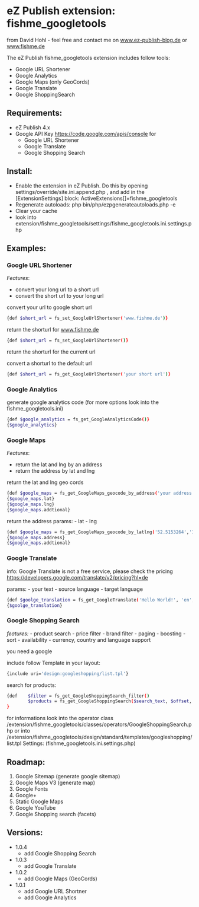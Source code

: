 # eZ Publish extension: fishme_googletools

from David Hohl - feel free and contact me on www.ez-publish-blog.de or www.fishme.de

The eZ Publish fishme_googletools extension includes follow tools:

- Google URL Shortener
- Google Analytics
- Google Maps (only GeoCords)
- Google Translate
- Google ShoppingSearch


## Requirements:
- eZ Publish 4.x
- Google API Key https://code.google.com/apis/console for
    - Google URL Shortener
    - Google Translate
    - Google Shopping Search

## Install:
- Enable the extension in eZ Publish. Do this by opening settings/override/site.ini.append.php ,
   and add in the [ExtensionSettings] block:
   ActiveExtensions[]=fishme_googletools
- Regenerate autoloads: php bin/php/ezpgenerateautoloads.php -e
- Clear your cache
- look into extension/fishme_googletools/settings/fishme_googletools.ini.settings.php

## Examples:

### Google URL Shortener

*Features*:
- convert your long url to a short url
- convert the short url to your long url

convert your url to google short url
```bash
{def $short_url = fs_set_GoogleUrlShortener('www.fishme.de')}
```
return the shorturl for www.fishme.de

```bash
{def $short_url = fs_set_GoogleUrlShortener()}
```
return the shorturl for the current url


convert a shorturl to the default url
```bash
{def $short_url = fs_get_GoogleUrlShortener('your short url')}
```

### Google Analytics

generate google analytics code (for more options look into the fishme_googletools.ini)
```bash
{def $google_analytics = fs_get_GoogleAnalyticsCode()}
{$google_analytics}
```

### Google Maps

*Features*:
- return the lat and lng by an address
- return the address by lat and lng

return the lat and lng geo cords
```bash
{def $google_maps = fs_get_GoogleMaps_geocode_by_address('your address')}
{$google_maps.lat}
{$google_maps.lng}
{$google_maps.addtional}
```
return the address
params:
    - lat
    - lng
```bash
{def $google_maps = fs_get_GoogleMaps_geocode_by_latlng('52.5153264','13.4718734')}
{$google_maps.address}
{$google_maps.addtional}
```

### Google Translate

info: Google Translate is not a free service, please check the pricing https://developers.google.com/translate/v2/pricing?hl=de

params:
    - your text
    - source language
    - target language
```bash
{def $goolge_translation = fs_get_GoogleTranslate('Hello World!', 'en', 'de')}
{$goolge_translation}
```

### Google Shopping Search

*features:*
    - product search
    - price filter
    - brand filter
    - paging
    - boosting
    - sort
    - availability
    - currency, country and language support

you need a google

include follow Template in your layout:
```bash
{include uri='design:googleshopping/list.tpl'}
```
search for products:
```bash
{def    $filter = fs_get_GoogleShoppingSearch_filter()
        $products = fs_get_GoogleShoppingSearch($search_text, $offset, $filter)
}
```
for informations look into the operator class /extension/fishme_googletools/classes/operators/GoogleShoppingSearch.php or into /extension/fishme_googletools/design/standard/templates/googleshopping/list.tpl
Settings: (fishme_googletools.ini.settings.php)


## Roadmap:

1. Google Sitemap (generate google sitemap)
2. Google Maps V3 (generate map)
3. Google Fonts
4. Google+
5. Static Google Maps
6. Google YouTube
7. Google Shopping search (facets)


## Versions:
- 1.0.4
    - add Google Shopping Search
- 1.0.3
    - add Google Translate
- 1.0.2
    - add Google Maps (GeoCords)
- 1.0.1
   - add Google URL Shortner
   - add Google Analytics
